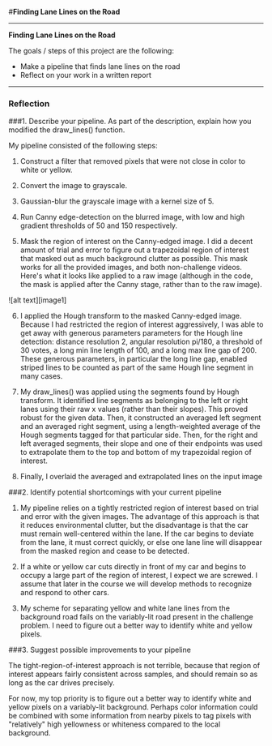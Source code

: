 #**Finding Lane Lines on the Road** 

---

**Finding Lane Lines on the Road**

The goals / steps of this project are the following:
* Make a pipeline that finds lane lines on the road
* Reflect on your work in a written report

---

### Reflection

###1. Describe your pipeline. As part of the description, explain how you modified the draw_lines() function.

My pipeline consisted of the following steps:
1.  Construct a filter that removed pixels that were not close in color to white or yellow.

2.  Convert the image to grayscale.

3.  Gaussian-blur the grayscale image with a kernel size of 5.

4.  Run Canny edge-detection on the blurred image, with low and high gradient thresholds of 50 and 150 respectively.

5.  Mask the region of interest on the Canny-edged image.  I did a decent amount of trial and error to figure out a trapezoidal region of interest that masked out as much background clutter as possible.  This mask works for all the provided images, and both non-challenge videos.  Here's what it looks like applied to a raw image (although in the code, the mask is applied after the Canny stage, rather than to the raw image).

![alt text][image1]

6.  I applied the Hough transform to the masked Canny-edged image.  Because I had restricted the region of interest aggressively, I was able to get away with generous parameters parameters for the Hough line detection:  distance resolution 2, angular resolution pi/180, a threshold of 30 votes, a long min line length of 100, and a long max line gap of 200.  These generous parameters, in particular the long line gap, enabled striped lines to be counted as part of the same Hough line segment in many cases.

7.  My draw_lines() was applied using the segments found by Hough transform.  It identified line segments as belonging to the left or right lanes using their raw x values (rather than their slopes).  This proved robust for the given data.  Then, it constructed an averaged left segment and an averaged right segment, using a length-weighted average of the Hough segments tagged for that particular side.  Then, for the right and left averaged segments, their slope and one of their endpoints was used to extrapolate them to the top and bottom of my trapezoidal region of interest.  

8.  Finally, I overlaid the averaged and extrapolated lines on the input image

###2. Identify potential shortcomings with your current pipeline

1.  My pipeline relies on a tightly restricted region of interest based on trial and error with the given images.  The advantage of this approach is that it reduces environmental clutter, but the disadvantage is that the car must remain well-centered within the lane.  If the car begins to deviate from the lane, it must correct quickly, or else one lane line will disappear from the masked region and cease to be detected.

2.  If a white or yellow car cuts directly in front of my car and begins to occupy a large part of the region of interest, I expect we are screwed.  I assume that later in the course we will develop methods to recognize and respond to other cars.

3.  My scheme for separating yellow and white lane lines from the background road fails on the variably-lit road present in the challenge problem.  I need to figure out a better way to identify white and yellow pixels. 

###3. Suggest possible improvements to your pipeline

The tight-region-of-interest approach is not terrible, because that region of interest appears fairly consistent across samples, and should remain so as long as the car drives precisely.

For now, my top priority is to figure out a better way to identify white and yellow pixels on a variably-lit background.  Perhaps color information could be combined with some information from nearby pixels to tag pixels with "relatively" high yellowness or whiteness compared to the local background.

